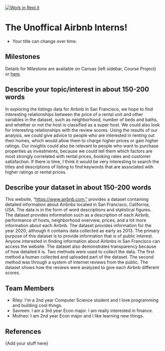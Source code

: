 [![Work in Repl.it](https://classroom.github.com/assets/work-in-replit-14baed9a392b3a25080506f3b7b6d57f295ec2978f6f33ec97e36a161684cbe9.svg)](https://classroom.github.com/online_ide?assignment_repo_id=362033&assignment_repo_type=GroupAssignmentRepo)
# The Unoffical Airbnb Interns!

- Your title can change over time.

## Milestones

Details for Milestone are available on Canvas (left sidebar, Course Project) or [here](https://firas.moosvi.com/courses/data301/project/milestone01.html).

## Describe your topic/interest in about 150-200 words

In exploring the listings data for Airbnb in San Francisco, we hope to find interesting relationships between the price of a rental unit and other variables in the dataset, such as neighborhood, number of beds and baths, and whether or not the host is classified as a super host. We could also look for interesting relationships with the review scores. Using the results of our analysis, we could give advice to people who are interested in renting out their homes, which would allow them to charge higher prices or gain higher ratings. Our insights could also be relevant to people who want to purchase properties as investments, because we could tell them which factors are most strongly correlated with rental prices, booking rates and customer satisfaction. If there is time, I think it would be very interesting to search the titles and descriptions of listing to find keywords that are associated with higher ratings or rental prices.

## Describe your dataset in about 150-200 words

This website, “https://www.airbnb.com,” provides a dataset containing detailed information about Airbnbs located in San Francisco, California, USA. The data is in the form of word descriptions and statistical figures. The dataset provides information such as a description of each Airbnb, performance of hosts, neighborhood overview, prices, and a lot more information about each Airbnb. The dataset provides information for the year 2020, although it contains data collected as early as 2013. The primary purpose of this dataset is to provide information that is of public interest. Anyone interested in finding information about Airbnbs in San Francisco can access the website.  The dataset also demonstrates transparency because of how detailed it is. Two methods were used to collect the data. The first method a human collected and uploaded part of the dataset. The second method was through a system of internet reviews from the public. The dataset shows how the reviews were analyzed to give each Airbnb different scores.

## Team Members

- Riley: I'm a 2nd year Computer Science student and I love programming and building cool things.
- Savreen: I am a 3rd year Econ major. I am really interested in finance.
- Motheo: I am 2nd year Econ major and I like learning new things.

## References

{Add your stuff here}
